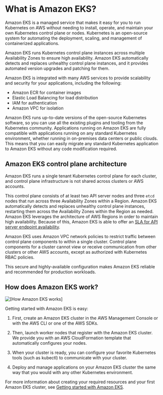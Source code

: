 # What is Amazon EKS?<a name="what-is-eks"></a>

Amazon EKS is a managed service that makes it easy for you to run Kubernetes on AWS without needing to install, operate, and maintain your own Kubernetes control plane or nodes\. Kubernetes is an open\-source system for automating the deployment, scaling, and management of containerized applications\. 

Amazon EKS runs Kubernetes control plane instances across multiple Availability Zones to ensure high availability\. Amazon EKS automatically detects and replaces unhealthy control plane instances, and it provides automated version upgrades and patching for them\.

Amazon EKS is integrated with many AWS services to provide scalability and security for your applications, including the following: 
+ Amazon ECR for container images
+ Elastic Load Balancing for load distribution
+ IAM for authentication
+ Amazon VPC for isolation

Amazon EKS runs up\-to\-date versions of the open\-source Kubernetes software, so you can use all the existing plugins and tooling from the Kubernetes community\. Applications running on Amazon EKS are fully compatible with applications running on any standard Kubernetes environment, whether running in on\-premises data centers or public clouds\. This means that you can easily migrate any standard Kubernetes application to Amazon EKS without any code modification required\.

## Amazon EKS control plane architecture<a name="eks-architecture"></a>

Amazon EKS runs a single tenant Kubernetes control plane for each cluster, and control plane infrastructure is not shared across clusters or AWS accounts\.

This control plane consists of at least two API server nodes and three `etcd` nodes that run across three Availability Zones within a Region\. Amazon EKS automatically detects and replaces unhealthy control plane instances, restarting them across the Availability Zones within the Region as needed\. Amazon EKS leverages the architecture of AWS Regions in order to maintain high availability\. Because of this, Amazon EKS is able to offer an [SLA for API server endpoint availability](http://aws.amazon.com/eks/sla)\.

Amazon EKS uses Amazon VPC network policies to restrict traffic between control plane components to within a single cluster\. Control plane components for a cluster cannot view or receive communication from other clusters or other AWS accounts, except as authorized with Kubernetes RBAC policies\.

This secure and highly\-available configuration makes Amazon EKS reliable and recommended for production workloads\.

## How does Amazon EKS work?<a name="how-eks-works"></a>

![\[How Amazon EKS works\]](http://docs.aws.amazon.com/eks/latest/userguide/images/what-is-eks.png)

Getting started with Amazon EKS is easy:

1. First, create an Amazon EKS cluster in the AWS Management Console or with the AWS CLI or one of the AWS SDKs\.

1. Then, launch worker nodes that register with the Amazon EKS cluster\. We provide you with an AWS CloudFormation template that automatically configures your nodes\.

1. When your cluster is ready, you can configure your favorite Kubernetes tools \(such as kubectl\) to communicate with your cluster\.

1. Deploy and manage applications on your Amazon EKS cluster the same way that you would with any other Kubernetes environment\.

For more information about creating your required resources and your first Amazon EKS cluster, see [Getting started with Amazon EKS](getting-started.md)\.